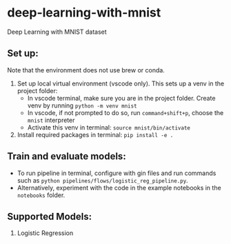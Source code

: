 # deep-learning-with-mnist
Deep Learning with MNIST dataset

## Set up:
Note that the environment does not use brew or conda.
1. Set up local virtual environment (vscode only). This sets up a venv in the project folder:
    - In vscode terminal, make sure you are in the project folder. Create venv by running `python -m venv mnist`
    - In vscode, if not prompted to do so, run `command+shift+p`, choose the `mnist` interpreter
    - Activate this venv in terminal: `source mnist/bin/activate`
2. Install required packages in terminal: `pip install -e .`

## Train and evaluate models:
- To run pipeline in terminal, configure with gin files and run commands such as `python pipelines/flows/logistic_reg_pipeline.py`. 
- Alternatively, experiment with the code in the example notebooks in the `notebooks` folder.

## Supported Models:
1. Logistic Regression